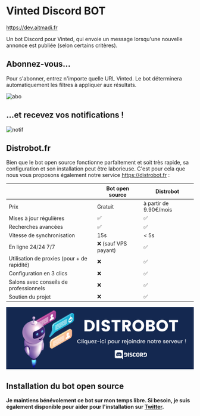# Vinted Discord BOT

https://dev.aitmadi.fr

Un bot Discord pour Vinted, qui envoie un message lorsqu'une nouvelle annonce est publiée (selon certains critères).

## Abonnez-vous...

Pour s'abonner, entrez n'importe quelle URL Vinted. Le bot déterminera automatiquement les filtres à appliquer aux résultats.

![abo](./examples/abonner.png)

## ...et recevez vos notifications !

![notif](./examples/notif.png)

## Distrobot.fr

Bien que le bot open source fonctionne parfaitement et soit très rapide, sa configuration et son installation peut être laborieuse. C'est pour cela que nous vous proposons également notre service https://distrobot.fr :

|                                             | **Bot open source** | **Distrobot** |
|---------------------------------------------|---------------------|---------------|
| Prix                                          | Gratuit                   |  à partir de 9.90€/mois             |
| Mises à jour régulières                     | ✅                   | ✅             |
| Recherches avancées                         | ✅                   | ✅             |
| Vitesse de synchronisation                  | 15s                 | < 5s            |
| En ligne 24/24 7/7                          |  ❌  (sauf VPS payant)                | ✅             |
| Utilisation de proxies (pour + de rapidité) |   ❌                  | ✅             |
| Configuration en 3 clics                    |   ❌                  | ✅             |
| Salons avec conseils de professionnels      |   ❌                  | ✅             |
| Soutien du projet                           |  ❌                   | ✅             |

[![banner](./banner.png)](https://distrobot.fr)

## Installation du bot open source

**Je maintiens bénévolement ce bot sur mon temps libre. Si besoin, je suis également disponible pour aider pour l'installation sur [Twitter](https://twitter.com/androz2091).**
